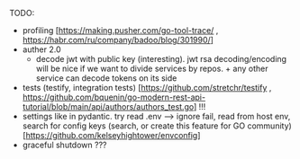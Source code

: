 TODO:
- profiling [https://making.pusher.com/go-tool-trace/ , https://habr.com/ru/company/badoo/blog/301990/]
- auther 2.0
  - decode jwt with public key (interesting). jwt rsa decoding/encoding will be nice if we want to divide services by repos. + any other service can decode tokens on its side
- tests (testify, integration tests) [https://github.com/stretchr/testify , https://github.com/bquenin/go-modern-rest-api-tutorial/blob/main/api/authors/authors_test.go] !!!
- settings like in pydantic. try read .env –> ignore fail, read from host env, search for config keys (search, or create this feature for GO community) [https://github.com/kelseyhightower/envconfig]
- graceful shutdown ???